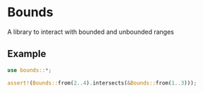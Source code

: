 # Bounds

A library to interact with bounded and unbounded ranges

## Example

```rust
use bounds::*;

assert!(Bounds::from(2..4).intersects(&Bounds::from(1..3)));
```